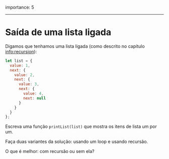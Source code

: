 importance: 5

---

# Saída de uma lista ligada

Digamos que tenhamos uma lista ligada (como descrito no capítulo <info:recursion>):

```js
let list = {
  value: 1,
  next: {
    value: 2,
    next: {
      value: 3,
      next: {
        value: 4,
        next: null
      }
    }
  }
};
```

Escreva uma função `printList(list)` que mostra os itens de lista um por um.

Faça duas variantes da solução: usando um loop e usando recursão.

O que é melhor: com recursão ou sem ela?